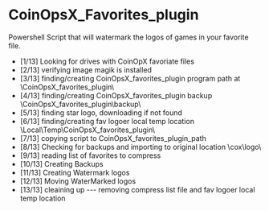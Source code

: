 # CoinOpsX_Favorites_plugin
Powershell Script that will watermark the logos of games in your favorite file.

- [1/13] Looking for drives with CoinOpX favoriate files
- [2/13] verifying image magik is installed
- [3/13] finding/creating CoinOpsX_favorites_plugin program path at \CoinOpsX_favorites_plugin\
- [4/13] finding/creating CoinOpsX_favorites_plugin backup \CoinOpsX_favorites_plugin\backup\
- [5/13] finding star logo, downloading if not found
- [6/13] finding/creating fav logoer local temp location \Local\Temp\CoinOpsX_favorites_plugin\
- [7/13] copying script to CoinOpsX_favorites_plugin_path
- [8/13] Checking for backups and importing to original location \cox\logo\
- [9/13] reading list of favorites to compress
- [10/13] Creating Backups
- [11/13] Creating Watermark logos
- [12/13] Moving WaterMarked logos
- [13/13] cleaining up --- removing compress list file and fav logoer local temp location
